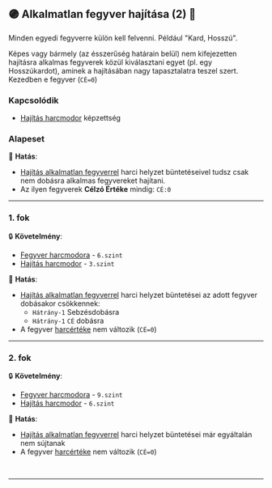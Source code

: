 ## 🟣 Alkalmatlan fegyver hajítása (2) 🔁

Minden egyedi fegyverre külön kell felvenni. Például "Kard, Hosszú".

Képes vagy bármely (az ésszerűség határain belül) nem kifejezetten hajításra alkalmas fegyverek közül kiválasztani egyet (pl. egy Hosszúkardot), aminek a hajításában nagy tapasztalatra teszel szert. Kezedben e fegyver
(`CÉ=0`) 

### Kapcsolódik

-  [Hajítás harcmodor](../kepzettsegek.primer.harci/harcmodor.md) képzettség

### Alapeset

🌟 **Hatás**:
- [Hajítás alkalmatlan fegyverrel](../065_01_harci_helyzetek.md#haj%C3%ADt%C3%A1s-alkalmatlan-fegyverrel) harci helyzet büntetéseivel tudsz csak nem dobásra alkalmas fegyvereket hajítani.
- Az ilyen fegyverek **Célzó Értéke** mindig: `CÉ:0`

---
### 1. fok

🔒 **Követelmény**:
- [Fegyver harcmodora](../kepzettsegek.primer.harci/harcmodor.md) - `6.szint`
- [Hajítás harcmodor](../kepzettsegek.primer.harci/harcmodor.md) - `3.szint`

🌟 **Hatás**:
- [Hajítás alkalmatlan fegyverrel](../065_01_harci_helyzetek.md#haj%C3%ADt%C3%A1s-alkalmatlan-fegyverrel) harci helyzet büntetései az adott fegyver dobásakor csökkennek:
  - `Hátrány-1` Sebzésdobásra
  - `Hátrány-1` `CÉ` dobásra
- A fegyver [harcértéke](../068_06_hajitofegyverek.md#-nem-dob%C3%A1sra-k%C3%A9sz%C3%ADtett-t%C3%A1rgy) nem változik (`CÉ=0`) 

---
### 2. fok

🔒 **Követelmény**:
- [Fegyver harcmodora](../kepzettsegek.primer.harci/harcmodor.md) - `9.szint`
- [Hajítás harcmodor](../kepzettsegek.primer.harci/harcmodor.md) - `6.szint`

🌟 **Hatás**: 
- [Hajítás alkalmatlan fegyverrel](../065_01_harci_helyzetek.md#haj%C3%ADt%C3%A1s-alkalmatlan-fegyverrel) harci helyzet büntetései már egyáltalán nem sújtanak
- A fegyver [harcértéke](../068_06_hajitofegyverek.md#-nem-dob%C3%A1sra-k%C3%A9sz%C3%ADtett-t%C3%A1rgy) nem változik (`CÉ=0`) 

<br />

---
